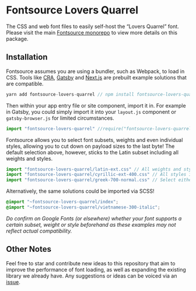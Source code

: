 # Fontsource Lovers Quarrel

The CSS and web font files to easily self-host the “Lovers Quarrel” font. Please visit the main [Fontsource monorepo](https://github.com/DecliningLotus/fontsource) to view more details on this package.

## Installation

Fontsource assumes you are using a bundler, such as Webpack, to load in CSS. Tools like [CRA](https://create-react-app.dev/), [Gatsby](https://www.gatsbyjs.org/) and [Next.js](https://nextjs.org/) are prebuilt example solutions that are compatible.

```javascript
yarn add fontsource-lovers-quarrel // npm install fontsource-lovers-quarrel
```

Then within your app entry file or site component, import it in. For example in Gatsby, you could simply import it into your `layout.js` component or `gatsby-browser.js` for limited circumstances.

```javascript
import "fontsource-lovers-quarrel" //require("fontsource-lovers-quarrel")
```

Fontsource allows you to select font subsets, weights and even individual styles, allowing you to cut down on payload sizes to the last byte! The default selection above, however, sticks to the Latin subset including all weights and styles.

```javascript
import "fontsource-lovers-quarrel/latin-ext.css" // All weights and styles included.
import "fontsource-lovers-quarrel/cyrillic-ext-400.css" // All styles included.
import "fontsource-lovers-quarrel/greek-700-normal.css" // Select either normal or italic.
```

Alternatively, the same solutions could be imported via SCSS!

```scss
@import "~fontsource-lovers-quarrel/index";
@import "~fontsource-lovers-quarrel/vietnamese-300-italic";
```

_Do confirm on Google Fonts (or elsewhere) whether your font supports a certain subset, weight or style beforehand as these examples may not reflect actual compatibility._

## Other Notes

Feel free to star and contribute new ideas to this repository that aim to improve the performance of font loading, as well as expanding the existing library we already have. Any suggestions or ideas can be voiced via an [issue](https://github.com/DecliningLotus/fontsource/issues).
